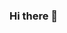 ### Hi there 👋

<!--
**Tasniawashim/Tasniawashim** is a ✨ _special_ ✨ repository because its `README.md` (this file) appears on your GitHub profile.

Here are some ideas to get you started:

- 🔭 I’m currently working on ...c++
- 🌱 I’m currently learning ...c++
- 👯 I’m looking to collaborate on ...c++
- 🤔 I’m looking for help with ...c++
- 💬 Ask me about ...C++
- 📫 How to reach me: ...tasniabdk3@gmail.com
- 😄 Pronouns: ...
- ⚡ Fun fact: ...
-->
